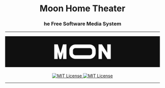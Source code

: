 <h1 align="center">Moon Home Theater</h1>
<h3 align="center">he Free Software Media System</h3>

---

<p align="center">
  <img alt="Logo Banner" src=".github/assets/banner-logo-solid.svg"/>
  <br/>
  <br/>
  <a href="./LICENSE.md">
    <img alt="MIT License" src="https://img.shields.io/github/license/mallory-scotton/moon-home-theater.svg"/>
  </a>
  <a href="https://github.com/mallory-scotton/moon-home-theater/releases">
    <img alt="MIT License" src="https://img.shields.io/github/release/mallory-scotton/moon-home-theater.svg"/>
  </a>
</p>

---
